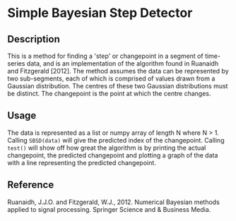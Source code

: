 # Simple Bayesian Step Detector
## Description
This is a method for finding a 'step' or changepoint in a segment of time-series data, and is an implementation of the algorithm found in Ruanaidh and Fitzgerald [2012]. The method assumes the data can be represented by two sub-segments, each of which is comprised of values drawn from a Gaussian distribution. The centres of these two Gaussian distributions must be distinct. The changepoint is the point at which the centre changes. 

## Usage

The data is represented as a list or numpy array of length N where N > 1. Calling `SBSD(data)` will give the predicted index of the changepoint. Calling `test()` will show off how great the algorithm is by printing the actual changepoint, the predicted changepoint and plotting a graph of the data with a line representing the predicted changepoint.

## Reference

Ruanaidh, J.J.O. and Fitzgerald, W.J., 2012. Numerical Bayesian methods applied to signal processing. Springer Science and & Business Media. 